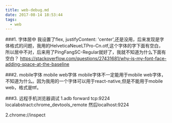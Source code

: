 ```yaml
---
title: web-debug.md
date: 2017-08-14 18:53:44
tags:
  - web
---
```


###1. 字体居中
我设置了flex, justifyContent: 'center',还是没用，后来发现是字体格式的问题，我用的HelveticaNeueLTPro-Cn.otf,这个字体的字下面有空白，所以居中不对，后来用了PingFangSC-Regular就好了，我就不知道为什么下面有空白？
https://stackoverflow.com/questions/27431681/why-is-my-font-face-adding-space-at-the-baseline

###2. mobile字体 mobile web字体
mobile字体不一定能用于mobile web字体，不知道为什么。因为我用的一个字体可以用于react-native,但是不能用于mobile web，格式是ttf。

###3. 远程手机浏览器调试
1.adb forward tcp:9224 localabstract:chrome_devtools_remote
然后localhost:9224

2.chrome://inspect
